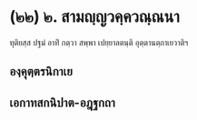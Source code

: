 <h1>(๒๒) ๒. สามญฺญวคฺควณฺณนา</h1>
<p> ทุติยสฺส ปฐมํ อาทิํ กตฺวา สพฺพา เปยฺยาลตนฺติ อุตฺตานตฺถาเยวาติฯ</p>

</p>

</p>

</p>


<h2>องฺคุตฺตรนิกาเย</h2>
<h2>เอกาทสกนิปาต-อฎฺฐกถา</h2>
